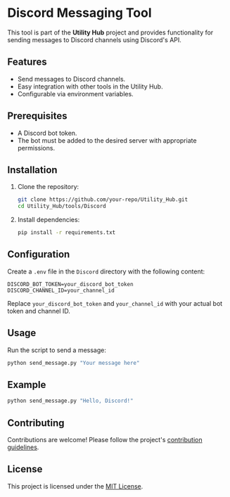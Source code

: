 # Discord Messaging Tool

This tool is part of the **Utility Hub** project and provides functionality for sending messages to Discord channels using Discord's API.

## Features

- Send messages to Discord channels.
- Easy integration with other tools in the Utility Hub.
- Configurable via environment variables.

## Prerequisites

- A Discord bot token.
- The bot must be added to the desired server with appropriate permissions.

## Installation

1. Clone the repository:
    ```bash
    git clone https://github.com/your-repo/Utility_Hub.git
    cd Utility_Hub/tools/Discord
    ```

2. Install dependencies:
    ```bash
    pip install -r requirements.txt
    ```

## Configuration

Create a `.env` file in the `Discord` directory with the following content:

```env
DISCORD_BOT_TOKEN=your_discord_bot_token
DISCORD_CHANNEL_ID=your_channel_id
```

Replace `your_discord_bot_token` and `your_channel_id` with your actual bot token and channel ID.

## Usage

Run the script to send a message:
```bash
python send_message.py "Your message here"
```

## Example

```bash
python send_message.py "Hello, Discord!"
```

## Contributing

Contributions are welcome! Please follow the project's [contribution guidelines](../../CONTRIBUTING.md).

## License

This project is licensed under the [MIT License](../../LICENSE).